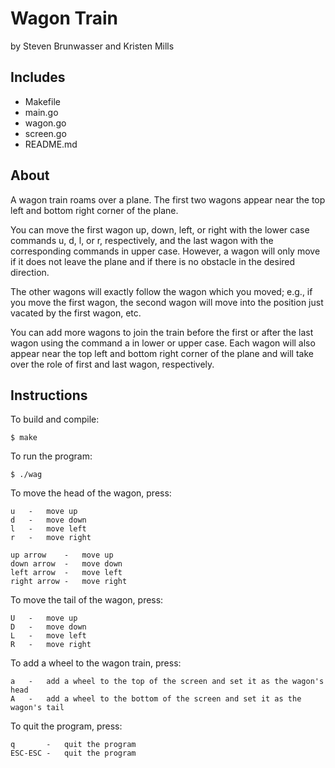 Wagon Train
===========

by Steven Brunwasser and Kristen Mills


Includes
--------

* Makefile
* main.go
* wagon.go
* screen.go
* README.md


About
-----

A wagon train roams over a plane. The first two wagons appear near the top left and bottom right corner of the plane.

You can move the first wagon up, down, left, or right with the lower case commands u, d, l, or r, respectively, and the last wagon with the corresponding commands in upper case. However, a wagon will only move if it does not leave the plane and if there is no obstacle in the desired direction.

The other wagons will exactly follow the wagon which you moved; e.g., if you move the first wagon, the second wagon will move into the position just vacated by the first wagon, etc.

You can add more wagons to join the train before the first or after the last wagon using the command a in lower or upper case. Each wagon will also appear near the top left and bottom right corner of the plane and will take over the role of first and last wagon, respectively.


Instructions
------------

To build and compile:

	$ make

To run the program:

	$ ./wag

To move the head of the wagon, press:

	u 	-	move up
	d 	-	move down
	l 	-	move left
	r 	-	move right

	up arrow 	-	move up
	down arrow 	-	move down
	left arrow 	-	move left
	right arrow	-	move right

To move the tail of the wagon, press:

	U 	-	move up
	D 	-	move down
	L 	-	move left
	R 	-	move right

To add a wheel to the wagon train, press:

	a 	-	add a wheel to the top of the screen and set it as the wagon's head
	A 	-	add a wheel to the bottom of the screen and set it as the wagon's tail

To quit the program, press:

	q 		-	quit the program
	ESC-ESC	-	quit the program